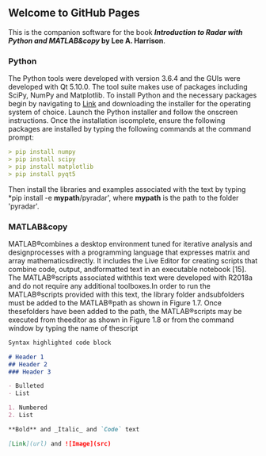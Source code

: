 ## Welcome to GitHub Pages
This is the companion software for the book **_Introduction to Radar with Python and MATLAB&copy_ by Lee A. Harrison**.

### Python

The Python tools were developed with version 3.6.4 and the GUIs were developed with Qt 5.10.0.  The  tool  suite  makes  use  of  packages  including  SciPy,  NumPy and  Matplotlib. To install Python and the necessary packages begin by navigating to [Link](http://python.org) and downloading the installer for the operating system of choice. Launch the Python installer and follow the onscreen instructions. Once the installation iscomplete, ensure the following packages are installed by typing the following commands at the command prompt:

```markdown
> pip install numpy
> pip install scipy
> pip install matplotlib
> pip install pyqt5
```

Then install the libraries and examples associated with the text by typing *pip install -e **mypath**/pyradar', where **mypath** is the path to the folder 'pyradar'.

### MATLAB&copy

MATLAB®combines  a  desktop  environment  tuned  for  iterative  analysis  and  designprocesses  with  a  programming  language  that  expresses  matrix  and  array  mathematicsdirectly. It includes the Live Editor for creating scripts that combine code, output, andformatted text in an executable notebook [15]. The MATLAB®scripts associated withthis  text  were  developed  with  R2018a  and  do  not  require  any  additional  toolboxes.In  order  to  run  the  MATLAB®scripts  provided  with  this  text,  the  library  folder  andsubfolders must be added to the MATLAB®path as shown in Figure 1.7. Once thesefolders have been added to the path, the MATLAB®scripts may be executed from theeditor as shown in Figure 1.8 or from the command window by typing the name of thescript

```markdown
Syntax highlighted code block

# Header 1
## Header 2
### Header 3

- Bulleted
- List

1. Numbered
2. List

**Bold** and _Italic_ and `Code` text

[Link](url) and ![Image](src)
```
